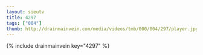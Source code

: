 ```yaml
--- 
layout: sieutv
title: 4297
tags: ["004"]
thumb: http://drainmainvein.com/media/videos/tmb/000/004/297/player.jpg
---
```

{% include drainmainvein key="4297" %} 
